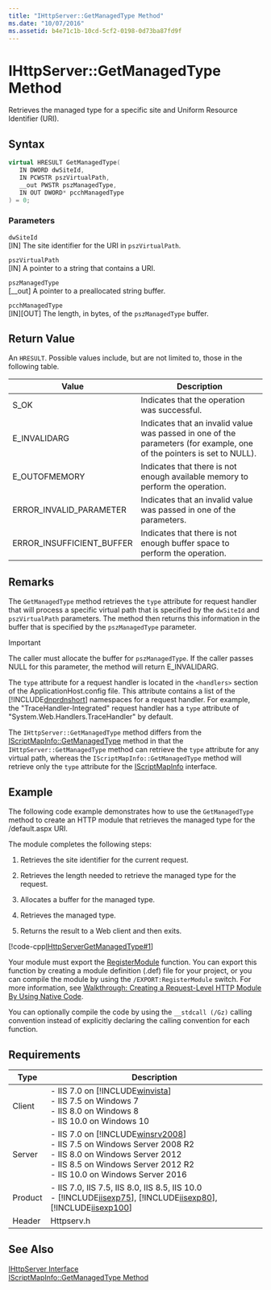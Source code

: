 ```yaml
---
title: "IHttpServer::GetManagedType Method"
ms.date: "10/07/2016"
ms.assetid: b4e71c1b-10cd-5cf2-0198-0d73ba87fd9f
---
```

# IHttpServer::GetManagedType Method
Retrieves the managed type for a specific site and Uniform Resource Identifier (URI).  
  
## Syntax  
  
```cpp  
virtual HRESULT GetManagedType(  
   IN DWORD dwSiteId,  
   IN PCWSTR pszVirtualPath,  
   __out PWSTR pszManagedType,  
   IN OUT DWORD* pcchManagedType  
) = 0;  
```  
  
### Parameters  
 `dwSiteId`  
 [IN] The site identifier for the URI in `pszVirtualPath`.  
  
 `pszVirtualPath`  
 [IN] A pointer to a string that contains a URI.  
  
 `pszManagedType`  
 [__out] A pointer to a preallocated string buffer.  
  
 `pcchManagedType`  
 [IN][OUT] The length, in bytes, of the `pszManagedType` buffer.  
  
## Return Value  
 An `HRESULT`. Possible values include, but are not limited to, those in the following table.  
  
|Value|Description|  
|-----------|-----------------|  
|S_OK|Indicates that the operation was successful.|  
|E_INVALIDARG|Indicates that an invalid value was passed in one of the parameters (for example, one of the pointers is set to NULL).|  
|E_OUTOFMEMORY|Indicates that there is not enough available memory to perform the operation.|  
|ERROR_INVALID_PARAMETER|Indicates that an invalid value was passed in one of the parameters.|  
|ERROR_INSUFFICIENT_BUFFER|Indicates that there is not enough buffer space to perform the operation.|  
  
## Remarks  
 The `GetManagedType` method retrieves the `type` attribute for request handler that will process a specific virtual path that is specified by the `dwSiteId` and `pszVirtualPath` parameters. The method then returns this information in the buffer that is specified by the `pszManagedType` parameter.  
  
> [!IMPORTANT]
>  The caller must allocate the buffer for `pszManagedType`. If the caller passes NULL for this parameter, the method will return E_INVALIDARG.  
  
 The `type` attribute for a request handler is located in the `<handlers>` section of the ApplicationHost.config file. This attribute contains a list of the [!INCLUDE[dnprdnshort](../../wmi-provider/includes/dnprdnshort-md.md)] namespaces for a request handler. For example, the "TraceHandler-Integrated" request handler has a `type` attribute of "System.Web.Handlers.TraceHandler" by default.  
  
 The `IHttpServer::GetManagedType` method differs from the [IScriptMapInfo::GetManagedType](../../web-development-reference/native-code-api-reference/iscriptmapinfo-getmanagedtype-method.md) method in that the `IHttpServer::GetManagedType` method can retrieve the `type` attribute for any virtual path, whereas the `IScriptMapInfo::GetManagedType` method will retrieve only the `type` attribute for the [IScriptMapInfo](../../web-development-reference/native-code-api-reference/iscriptmapinfo-interface.md) interface.  
  
## Example  
 The following code example demonstrates how to use the `GetManagedType` method to create an HTTP module that retrieves the managed type for the /default.aspx URI.  
  
 The module completes the following steps:  
  
1. Retrieves the site identifier for the current request.  
  
2. Retrieves the length needed to retrieve the managed type for the request.  
  
3. Allocates a buffer for the managed type.  
  
4. Retrieves the managed type.  
  
5. Returns the result to a Web client and then exits.  
  
 [!code-cpp[IHttpServerGetManagedType#1](../../../samples/snippets/cpp/VS_Snippets_IIS/IIS7/IHttpServerGetManagedType/cpp/IHttpServerGetManagedType.cpp#1)]  
  
 Your module must export the [RegisterModule](../../web-development-reference/native-code-api-reference/pfn-registermodule-function.md) function. You can export this function by creating a module definition (.def) file for your project, or you can compile the module by using the `/EXPORT:RegisterModule` switch. For more information, see [Walkthrough: Creating a Request-Level HTTP Module By Using Native Code](../../web-development-reference/native-code-development-overview/walkthrough-creating-a-request-level-http-module-by-using-native-code.md).  
  
 You can optionally compile the code by using the `__stdcall (/Gz)` calling convention instead of explicitly declaring the calling convention for each function.  
  
## Requirements  
  
|Type|Description|  
|----------|-----------------|  
|Client|-   IIS 7.0 on [!INCLUDE[winvista](../../wmi-provider/includes/winvista-md.md)]<br />-   IIS 7.5 on Windows 7<br />-   IIS 8.0 on Windows 8<br />-   IIS 10.0 on Windows 10|  
|Server|-   IIS 7.0 on [!INCLUDE[winsrv2008](../../wmi-provider/includes/winsrv2008-md.md)]<br />-   IIS 7.5 on Windows Server 2008 R2<br />-   IIS 8.0 on Windows Server 2012<br />-   IIS 8.5 on Windows Server 2012 R2<br />-   IIS 10.0 on Windows Server 2016|  
|Product|-   IIS 7.0, IIS 7.5, IIS 8.0, IIS 8.5, IIS 10.0<br />-   [!INCLUDE[iisexp75](../../web-development-reference/native-code-api-reference/includes/iisexp75-md.md)], [!INCLUDE[iisexp80](../../web-development-reference/native-code-api-reference/includes/iisexp80-md.md)], [!INCLUDE[iisexp100](../../web-development-reference/native-code-api-reference/includes/iisexp100-md.md)]|  
|Header|Httpserv.h|  
  
## See Also  
 [IHttpServer Interface](../../web-development-reference/native-code-api-reference/ihttpserver-interface.md)   
 [IScriptMapInfo::GetManagedType Method](../../web-development-reference/native-code-api-reference/iscriptmapinfo-getmanagedtype-method.md)